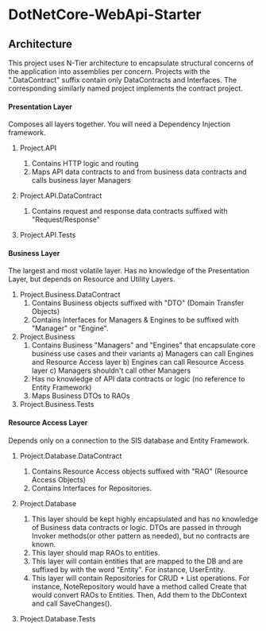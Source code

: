 # DotNetCore-WebApi-Starter

## Architecture
This project uses N-Tier architecture to encapsulate structural concerns of the application into assemblies per concern.
Projects with the ".DataContract" suffix contain only DataContracts and Interfaces. The corresponding similarly named project implements the contract project.

#### Presentation Layer
Composes all layers together. You will need a Dependency Injection framework.
1) Project.API
    1) Contains HTTP logic and routing
    2) Maps API data contracts to and from business data contracts and calls business layer Managers 
  
2) Project.API.DataContract
    1) Contains request and response data contracts suffixed with "Request/Response"
  
3) Project.API.Tests

#### Business Layer
The largest and most volatile layer. Has no knowledge of the Presentation Layer, but depends on Resource and Utility Layers.
1) Project.Business.DataContract
    1) Contains Business objects suffixed with "DTO" (Domain Transfer Objects)
    2) Contains Interfaces for Managers & Engines to be suffixed with "Manager" or "Engine".
2) Project.Business
    1) Contains Business "Managers" and "Engines" that encapsulate core business use cases and their variants
        a) Managers can call Engines and Resource Access layer
        b) Engines can call Resource Access layer
        c) Managers shouldn't call other Managers
    2) Has no knowledge of API data contracts or logic (no reference to Entity Framework)
    3) Maps Business DTOs to RAOs
3) Project.Business.Tests

#### Resource Access Layer
Depends only on a connection to the SIS database and Entity Framework.
1) Project.Database.DataContract
    1) Contains Resource Access objects suffixed with "RAO" (Resource Access Objects)
    2) Contains Interfaces for Repositories.
2) Project.Database
    1) This layer should be kept highly encapsulated and has no knowledge of Business data contracts or logic. DTOs are passed in through Invoker methods(or other pattern as needed), but no contracts are known.
    2) This layer should map RAOs to entities. 
    3) This layer will contain entities that are mapped to the DB and are suffixed by with the word "Entity". For instance, UserEntity.
    4) This layer will contain Repositories for CRUD + List operations. For instance, NoteRepository would have a method called Create that would convert RAOs to Entities. Then, Add them to the DbContext and call SaveChanges().

3) Project.Database.Tests

